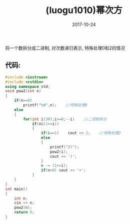 ﻿---
title: (luogu1010)幂次方
date: 2017-10-24
categories:
- 分治
- 递归
tags:
- 分治
- 二进制
---

<!-- more -->

将一个数拆分成二进制, 对次数递归表示, 特殊处理0和2的情况

## 代码: 
```cpp
#include <iostream>
#include <cstdio>
using namespace std;
void pow2(int n)
{
	if(n==0)
		printf("%d",n);    //特殊处理0
	else
	{
		for(int i(30);i>=0;--i)    //二进制拆分
			if(n&(1<<i))
			{
				if(i==1)	cout << 2;    //特殊处理2
				else
				{
					printf("2(");
					pow2(i);
					cout << ')';
				}
				n -= (1<<i);
				if(n>0)	cout << '+';
			}
	}
}
int main()
{
	int n;
	cin >> n;
	pow2(n);
	return 0;
}
```